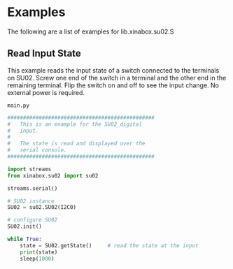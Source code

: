# Examples

The following are a list of examples for lib.xinabox.su02.S

## Read Input State


This example reads the input state of a switch connected to the terminals on SU02. Screw one end of the switch in a terminal and the other end in the remaining terminal. Flip the switch on and off to see the input change. No external power is required.



```main.py```

```python
###############################################
#   This is an example for the SU02 digital
#   input.
#
#   The state is read and displayed over the
#   serial console.
###############################################

import streams
from xinabox.su02 import su02

streams.serial()

# SU02 instance
SU02 = su02.SU02(I2C0)

# configure SU02
SU02.init()

while True:
    state = SU02.getState()		# read the state at the input
    print(state)
    sleep(1000)
```
